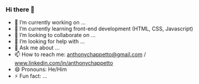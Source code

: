 ### Hi there 👋

- 🔭 I’m currently working on ...
- 🌱 I’m currently learning front-end development (HTML, CSS, Javascript)
- 👯 I’m looking to collaborate on ...
- 🤔 I’m looking for help with ...
- 💬 Ask me about ...
- 📫 How to reach me: anthonychappetto@gmail.com / www.linkedin.com/in/anthonychappetto
- 😄 Pronouns: He/Him
- ⚡ Fun fact: ...

